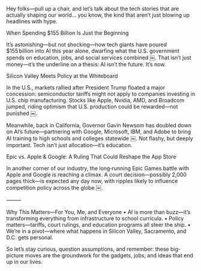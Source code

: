 Hey folks—pull up a chair, and let’s talk about the tech stories that are actually shaping our world… you know, the kind that aren’t just blowing up headlines with hype.

When Spending $155 Billion Is Just the Beginning

It’s astonishing—but not shocking—how tech giants have poured $155 billion into AI this year alone, dwarfing what the U.S. government spends on education, jobs, and social services combined  ￼. That isn’t just money—it’s the underline on a thesis: AI isn’t the future. It’s now.

Silicon Valley Meets Policy at the Whiteboard

In the U.S., markets rallied after President Trump floated a major concession: semiconductor tariffs might not apply to companies investing in U.S. chip manufacturing. Stocks like Apple, Nvidia, AMD, and Broadcom jumped, riding optimism that U.S. production could be rewarded—not punished  ￼.

Meanwhile, back in California, Governor Gavin Newsom has doubled down on AI’s future—partnering with Google, Microsoft, IBM, and Adobe to bring AI training to high schools and colleges statewide  ￼. Not flashy, but deeply important. Tech isn’t just allocation—it’s education.

Epic vs. Apple & Google: A Ruling That Could Reshape the App Store

In another corner of our industry, the long‑running Epic Games battle with Apple and Google is reaching a climax. A court decision—possibly 2,000 pages thick—is expected any day now, with ripples likely to influence competition policy across the globe  ￼.

⸻

Why This Matters—For You, Me, and Everyone
	•	AI is more than buzz—it’s transforming everything from infrastructure to school curricula.
	•	Policy matters—tariffs, court rulings, and education programs all steer the ship.
	•	We’re in a pivot—where what happens in Silicon Valley, Sacramento, and D.C. gets personal.

So let’s stay curious, question assumptions, and remember: these big-picture moves are the groundwork for the gadgets, jobs, and ideas that end up in our lives.
